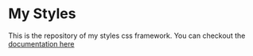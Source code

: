 # My Styles

This is the repository of my styles css framework.
You can checkout the [documentation here]()
